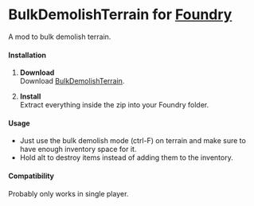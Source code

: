 # BulkDemolishTerrain for [Foundry](https://www.foundry-game.com/)

A mod to bulk demolish terrain.

#### Installation

1. **Download**  
Download [BulkDemolishTerrain](https://github.com/erkle64/BulkDemolishTerrain/releases).

2. **Install**  
Extract everything inside the zip into your Foundry folder.

#### Usage

* Just use the bulk demolish mode (ctrl-F) on terrain and make sure to have enough inventory space for it.
* Hold alt to destroy items instead of adding them to the inventory.

#### Compatibility

Probably only works in single player.
